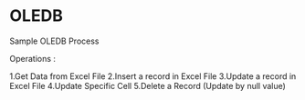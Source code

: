 # OLEDB
Sample OLEDB Process

Operations :

1.Get Data from Excel File
2.Insert a record in Excel File
3.Update a record in Excel File
4.Update Specific Cell 
5.Delete a Record (Update by null value)
